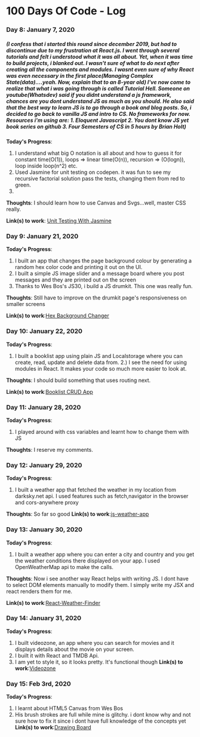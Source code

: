 # 100 Days Of Code - Log

### Day 8: January 7, 2020 
##### (I confess that i started this round since december 2019, but had to discontinue due to my frustration at React.js. I went through several tutorials and felt i understood what it was all about. Yet, when it was time to build projects, i blanked out. I wasn't sure of what to do next after creating all the components and modules. I wasnt even sure of why React was even necessary in the first place(Managing Complex State(data)....yeah. Now, explain that to an 8-year old) I've now come to realize that what i was going through is called Tutorial Hell. Someone on youtube(Whatsdev) said if you didnt understand a js framework, chances are you dont understand JS as much as you should. He also said that the best way to learn JS is to go through a book and blog posts. So, i decided to go back to vanilla JS and intro to CS. No frameworks for now. Resources i'm using are: 1. Eloquent Javascript 2. You dont know JS yet book series on github 3. Four Semesters of CS in 5 hours by Brian Holt)


**Today's Progress**: 
1) I understand what big O notation is all about and how to guess it for constant time(O(1)), loops => linear time(O(n)), recursion => (O(logn)), loop inside loop(n^2) etc. 
2) Used Jasmine for unit testing on codepen. it was fun to see my recursive factorial solution pass the tests, changing them from red to green.
3) 

**Thoughts**: I should learn how to use Canvas and Svgs...well, master CSS really.

**Link(s) to work**: [Unit Testing With Jasmine](https://codepen.io/ucwealth/pen/qBExWEq?editors=0011)


### Day 9: January 21, 2020
**Today's Progress**:
1) I built an app that changes the page background colour by generating a random hex color code and printing it out on the UI.
2) I built a simple JS image slider and a message board where you post messages and they are printed out on the screen
3) Thanks to Wes Bos's JS30, i build a JS drumkit. This one was really fun.

**Thoughts**: Still have to improve on the drumkit page's responsiveness on smaller screens

**Link(s) to work**:[Hex Background Changer](https://ucwealth.github.io/JS-Bg-changer/)


### Day 10: January 22, 2020
**Today's Progress**:
1) I built a booklist app using plain JS and Localstorage where you can create, read, update and delete data from. 
2.) I see the need for using modules in React. It makes your code so much more easier to look at.

**Thoughts**: I should build something that uses routing next.

**Link(s) to work**:[Booklist CRUD App](https://ucwealth.github.io/My-BookList/)


### Day 11: January 28, 2020
**Today's Progress**:
1) I played around with css variables and learnt how to change them with JS

**Thoughts**: I reserve my comments.

### Day 12: January 29, 2020
**Today's Progress**:
1) I built a weather app that fetched the weather in my location from darksky.net api. I used features such as fetch,navigator in the browser and cors-anywhere proxy

**Thoughts**: So far so good
**Link(s) to work**:[js-weather-app](https://ucwealth.github.io/js-weather-app/)

### Day 13: January 30, 2020
**Today's Progress**:
1) I built a weather app where you can enter a city and country and you get the weather conditions there displayed on your app. I used OpenWeatherMap api to make the calls.

**Thoughts**: Now i see another way React helps with writing JS. I dont have to select DOM elements manually to modify them. I simply write my JSX and react renders them for me. 

**Link(s) to work**:[React-Weather-Finder](https://github.com/UcWealth/React-Weather-Finder)

### Day 14: January 31, 2020
**Today's Progress**:
1. I built videozone, an app where you can search for movies and it displays details about the movie on your screen.
2. I built it with React and TMDB Api.
3. I am yet to style it, so it looks pretty. It's functional though
**Link(s) to work**:[Videozone](https://github.com/UcWealth/videozone)

### Day 15: Feb 3rd, 2020
**Today's Progress**:
1. I learnt about HTML5 Canvas from Wes Bos
2. His brush strokes are full while mine is glitchy. i dont know why and not sure how to fix it since i dont have full knowledge of the concepts yet
**Link(s) to work**:[Drawing Board](https://github.com/UcWealth/drawing-board)
